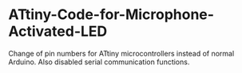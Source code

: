 # ATtiny-Code-for-Microphone-Activated-LED
Change of pin numbers for ATtiny microcontrollers instead of normal Arduino. Also disabled serial communication functions.
